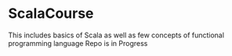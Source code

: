 # ScalaCourse
This includes basics of Scala as well as few concepts of functional programming language
Repo is in Progress
